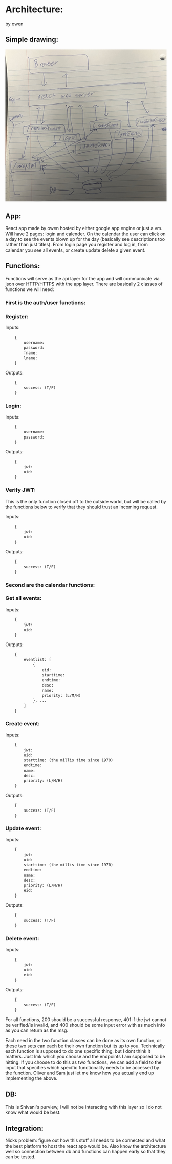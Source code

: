 # Architecture:
by owen

## Simple drawing:

![Image](owen_shitty_drawing.jpg)

## App:
React app made by owen hosted by either google app engine or just a vm. Will have 2 pages: login and calender. On the calendar the user can click on a day to see the events blown up for the day (basically see descriptions too rather than just titles). From login page you register and log in, from calendar you see all events, or create update delete a given event.

## Functions:
Functions will serve as the api layer for the app and will communicate via json over HTTP/HTTPS with the app layer. There are basically 2 classes of functions we will need:

### First is the auth/user functions:

### Register:

Inputs:
        
        {
            username:
            password:
            fname:
            lname:
        }

Outputs:

        {
            success: (T/F)
        }

### Login:
        
Inputs:
        
        {
            username:
            password:
        }

Outputs:

        {
            jwt:
            uid:
        }

### Verify JWT:

This is the only function closed off to the outside world, but will be called by the functions below to verify that they should trust an incoming request.

Inputs:
        
        {
            jwt:
            uid:
        }

Outputs:

        {
            success: (T/F)
        }

### Second are the calendar functions:

### Get all events:

Inputs:
        
        {
            jwt:
            uid:
        }

Outputs:

        {
            eventlist: [
                {
                    eid:
                    starttime:
                    endtime:
                    desc:
                    name:
                    priority: (L/M/H)
                }, ...
            ]
        }

### Create event:

Inputs:
        
        {
            jwt:
            uid:
            starttime: (the millis time since 1970)
            endtime:
            name:
            desc:
            priority: (L/M/H)
        }

Outputs:

        {
            success: (T/F)
        }

### Update event:

Inputs:
        
        {
            jwt:
            uid:
            starttime: (the millis time since 1970)
            endtime:
            name:
            desc:
            priority: (L/M/H)
            eid:
        }

Outputs:

        {
            success: (T/F)
        }

### Delete event:

Inputs:
        
        {
            jwt:
            uid:
            eid:
        }

Outputs:

        {
            success: (T/F)
        }

For all functions, 200 should be a successful response, 401 if the jwt cannot be verified/is invalid, and 400 should be some input error with as much info as you can return as the msg.

Each need in the two function classes can be done as its own function, or these two sets can each be their own function but its up to you. Technically each function is supposed to do one specific thing, but I dont think it matters. Just lmk which you choose and the endpoints I am supposed to be hitting. If you choose to do this as two functions, we can add a field to the input that specifies which specific functionality needs to be accessed by the function. Oliver and Sam just let me know how you actually end up implementing the above.

## DB:
This is Shivani's purview, I will not be interacting with this layer so I do not know what would be best.

## Integration:
Nicks problem: figure out how this stuff all needs to be connected and what the best platform to host the react app would be. Also know the architecture well so connection between db and functions can happen early so that they can be tested.